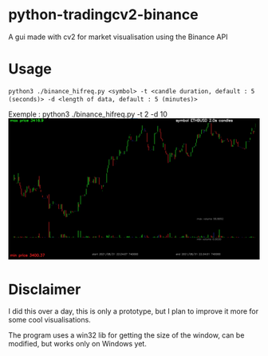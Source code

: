 # python-tradingcv2-binance
A gui made with cv2 for market visualisation using the Binance API


# Usage

```
python3 ./binance_hifreq.py <symbol> -t <candle duration, default : 5 (seconds)> -d <length of data, default : 5 (minutes)>
```
Exemple : python3 ./binance_hifreq.py  -t 2 -d 10
![Exemple image, candles 2 seconds over 10 minutes](https://github.com/4skl/python-tradingcv2-binance/raw/main/1ETHBUSD2s10min.png)


# Disclaimer

I did this over a day, this is only a prototype, but I plan to improve it more for some cool visualisations.

The program uses a win32 lib for getting the size of the window, can be modified, but works only on Windows yet.

